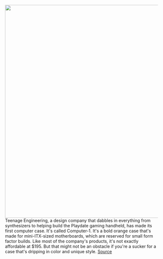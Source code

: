 <img src='https://cdn.vox-cdn.com/thumbor/YHwuIP6iKs9v-ktxfhyzG_5r8Jo=/0x0:4096x2730/1200x800/filters:focal(1721x1038:2375x1692)/cdn.vox-cdn.com/uploads/chorus_image/image/70058400/tec1line.0.jpg' width='700px' /><br/>
Teenage Engineering, a design company that dabbles in everything from synthesizers to helping build the Playdate gaming handheld, has made its first computer case. It's called Computer-1. It's a bold orange case that's made for mini-ITX-sized motherboards, which are reserved for small form factor builds. Like most of the company's products, it's not exactly affordable at $195. But that might not be an obstacle if you're a sucker for a case that's dripping in color and unique style.
<a href='https://www.theverge.com/2021/10/28/22750729/teenage-engineering-computer-1-mini-itx-case-features-price'> Source <a/>